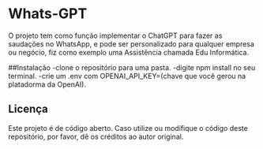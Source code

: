 # Whats-GPT

O projeto tem como função implementar o ChatGPT para fazer as saudações no WhatsApp, e pode ser personalizado para qualquer empresa ou negócio, fiz como exemplo uma Assistência chamada Edu Informática.

##Instalação
-clone o repositório para uma pasta.
-digite npm install no seu terminal.
-crie um .env com OPENAI_API_KEY=(chave que você gerou na platadorma da OpenAI).

## Licença

Este projeto é de código aberto. Caso utilize ou modifique o código deste repositório, por favor, dê os créditos ao autor original.
